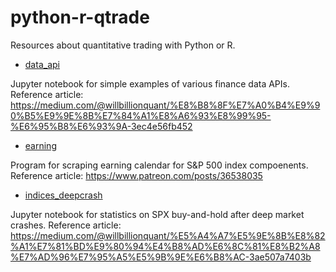 # python-r-qtrade
Resources about quantitative trading with Python or R.

* [data_api](https://github.com/willbillionquant/python-r-qtrade/tree/master/data_api)

Jupyter notebook for simple examples of various finance data APIs. Reference article:
https://medium.com/@willbillionquant/%E8%B8%8F%E7%A0%B4%E9%90%B5%E9%9E%8B%E7%84%A1%E8%A6%93%E8%99%95-%E6%95%B8%E6%93%9A-3ec4e56fb452

* [earning](https://github.com/willbillionquant/python-r-qtrade/tree/master/earning)

Program for scraping earning calendar for S&P 500 index compoenents. Reference article:
https://www.patreon.com/posts/36538035

* [indices_deepcrash](https://github.com/willbillionquant/python-r-qtrade/tree/master/indices_deepcrash)

Jupyter notebook for statistics on SPX buy-and-hold after deep market crashes. Reference article:
https://medium.com/@willbillionquant/%E5%A4%A7%E5%9E%8B%E8%82%A1%E7%81%BD%E9%80%94%E4%B8%AD%E6%8C%81%E8%B2%A8%E7%AD%96%E7%95%A5%E5%9B%9E%E6%B8%AC-3ae507a7403b